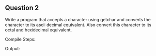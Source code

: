 ## Question 2

Write a program that accepts a character using getchar and converts the character to its ascii decimal equivalent. Also convert this character to its octal and hexidecimal equivalent. 

Compile Steps:


Output:
